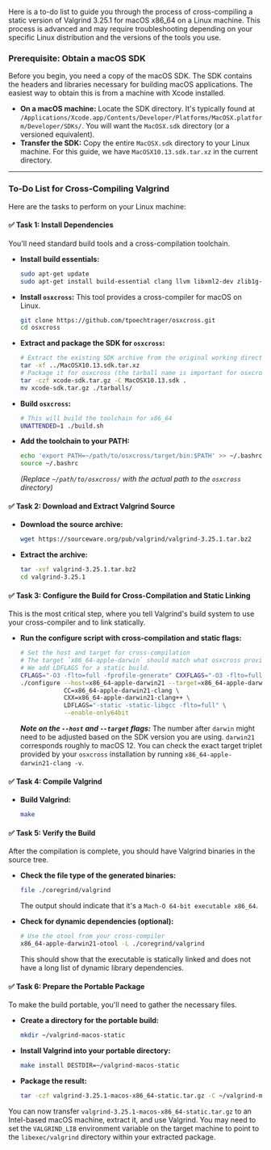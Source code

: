 Here is a to-do list to guide you through the process of cross-compiling a static version of Valgrind 3.25.1 for macOS x86_64 on a Linux machine. This process is advanced and may require troubleshooting depending on your specific Linux distribution and the versions of the tools you use.

### Prerequisite: Obtain a macOS SDK

Before you begin, you need a copy of the macOS SDK. The SDK contains the headers and libraries necessary for building macOS applications. The easiest way to obtain this is from a machine with Xcode installed.

*   **On a macOS machine:** Locate the SDK directory. It's typically found at `/Applications/Xcode.app/Contents/Developer/Platforms/MacOSX.platform/Developer/SDKs/`. You will want the `MacOSX.sdk` directory (or a versioned equivalent).
*   **Transfer the SDK:** Copy the entire `MacOSX.sdk` directory to your Linux machine. For this guide, we have `MacOSX10.13.sdk.tar.xz` in the current directory.

---

### To-Do List for Cross-Compiling Valgrind

Here are the tasks to perform on your Linux machine:

#### ✅ Task 1: Install Dependencies

You'll need standard build tools and a cross-compilation toolchain.

*   **Install build essentials:**
    ```bash
    sudo apt-get update
    sudo apt-get install build-essential clang llvm libxml2-dev zlib1g-dev -y
    ```
*   **Install `osxcross`:** This tool provides a cross-compiler for macOS on Linux.
    ```bash
    git clone https://github.com/tpoechtrager/osxcross.git
    cd osxcross
    ```
*   **Extract and package the SDK for `osxcross`:**
    ```bash
    # Extract the existing SDK archive from the original working directory
    tar -xf ../MacOSX10.13.sdk.tar.xz
    # Package it for osxcross (the tarball name is important for osxcross to find it)
    tar -czf xcode-sdk.tar.gz -C MacOSX10.13.sdk .
    mv xcode-sdk.tar.gz ./tarballs/
    ```
*   **Build `osxcross`:**
    ```bash
    # This will build the toolchain for x86_64
    UNATTENDED=1 ./build.sh
    ```
*   **Add the toolchain to your PATH:**
    ```bash
    echo 'export PATH=~/path/to/osxcross/target/bin:$PATH' >> ~/.bashrc
    source ~/.bashrc
    ```
    *(Replace `~/path/to/osxcross/` with the actual path to the `osxcross` directory)*

#### ✅ Task 2: Download and Extract Valgrind Source

*   **Download the source archive:**
    ```bash
    wget https://sourceware.org/pub/valgrind/valgrind-3.25.1.tar.bz2
    ```
*   **Extract the archive:**
    ```bash
    tar -xvf valgrind-3.25.1.tar.bz2
    cd valgrind-3.25.1
    ```

#### ✅ Task 3: Configure the Build for Cross-Compilation and Static Linking

This is the most critical step, where you tell Valgrind's build system to use your cross-compiler and to link statically.

*   **Run the configure script with cross-compilation and static flags:**
    ```bash
    # Set the host and target for cross-compilation
    # The target `x86_64-apple-darwin` should match what osxcross provides.
    # We add LDFLAGS for a static build.
    CFLAGS="-O3 -flto=full -fprofile-generate" CXXFLAGS="-O3 -flto=full -fprofile-generate" \
    ./configure --host=x86_64-apple-darwin21 --target=x86_64-apple-darwin21 \
                CC=x86_64-apple-darwin21-clang \
                CXX=x86_64-apple-darwin21-clang++ \
                LDFLAGS="-static -static-libgcc -flto=full" \
                --enable-only64bit
    ```
    ***Note on the `--host` and `--target` flags:*** The number after `darwin` might need to be adjusted based on the SDK version you are using. `darwin21` corresponds roughly to macOS 12. You can check the exact target triplet provided by your `osxcross` installation by running `x86_64-apple-darwin21-clang -v`.

#### ✅ Task 4: Compile Valgrind

*   **Build Valgrind:**
    ```bash
    make
    ```

#### ✅ Task 5: Verify the Build

After the compilation is complete, you should have Valgrind binaries in the source tree.

*   **Check the file type of the generated binaries:**
    ```bash
    file ./coregrind/valgrind
    ```
    The output should indicate that it's a `Mach-O 64-bit executable x86_64`.

*   **Check for dynamic dependencies (optional):**
    ```bash
    # Use the otool from your cross-compiler
    x86_64-apple-darwin21-otool -L ./coregrind/valgrind
    ```
    This should show that the executable is statically linked and does not have a long list of dynamic library dependencies.

#### ✅ Task 6: Prepare the Portable Package

To make the build portable, you'll need to gather the necessary files.

*   **Create a directory for the portable build:**
    ```bash
    mkdir ~/valgrind-macos-static
    ```
*   **Install Valgrind into your portable directory:**
    ```bash
    make install DESTDIR=~/valgrind-macos-static
    ```
*   **Package the result:**
    ```bash
    tar -czf valgrind-3.25.1-macos-x86_64-static.tar.gz -C ~/valgrind-macos-static .
    ```

You can now transfer `valgrind-3.25.1-macos-x86_64-static.tar.gz` to an Intel-based macOS machine, extract it, and use Valgrind. You may need to set the `VALGRIND_LIB` environment variable on the target machine to point to the `libexec/valgrind` directory within your extracted package.